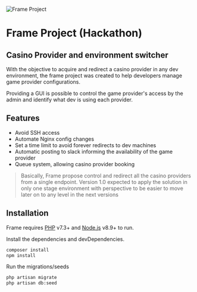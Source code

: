 ![Frame Project](https://www.videoslots.com/diamondbet/images/logo.png)
# Frame Project (Hackathon)

## Casino Provider and environment switcher

With the objective to acquire and redirect a casino provider in any dev environment, the frame project was created to
help developers manage game provider configurations.

Providing a GUI is possible to control the game provider's access by the admin and identify what dev is using each
provider.

## Features
- Avoid SSH access
- Automate Nginx config changes
- Set a time limit to avoid forever redirects to dev machines
- Automatic posting to slack informing the availability of the game provider
- Queue system, allowing casino provider booking


> Basically, Frame propose control and redirect all the casino providers from a single endpoint.
> Version 1.0 expected to apply the solution in only one stage environment with perspective to be easier to move later on to any  level in the next versions

## Installation
Frame requires [PHP](https://www.php.net/downloads.php) v7.3+ and [Node.js](https://nodejs.org/) v8.9+ to run.

Install the dependencies and devDependencies.

```sh
composer install
npm install
```

Run the migrations/seeds

```sh
php artisan migrate
php artisan db:seed
```



